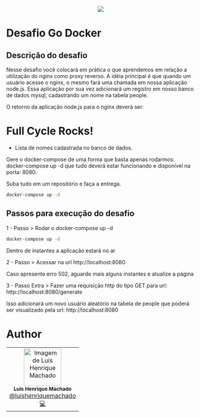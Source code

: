 <p align="center">
  <a href="https://fullcycle.com.br/" target="blank"><img src="https://fullcycle.com.br/wp-content/themes/fullcycle/assets/images/fullcycle-logo.svg"/></a>
</p>

# Desafio Go Docker

## Descrição do desafio

Nesse desafio você colocará em prática o que aprendemos em relação a utilização do nginx como proxy reverso. A idéia principal é que quando um usuário acesse o nginx, o mesmo fará uma chamada em nossa aplicação node.js. Essa aplicação por sua vez adicionará um registro em nosso banco de dados mysql, cadastrando um nome na tabela people.

O retorno da aplicação node.js para o nginx deverá ser:

<h1>Full Cycle Rocks!</h1>

- Lista de nomes cadastrada no banco de dados.

Gere o docker-compose de uma forma que basta apenas rodarmos: docker-compose up -d que tudo deverá estar funcionando e disponível na porta: 8080.

Suba tudo em um repositório e faça a entrega.

```bash
docker-compose up -d
```

## Passos para execução do desafio

1 - Passo > Rodar o docker-compose up -d

```bash
docker-compose up -d
```

Dentro de instantes a aplicação estará no ar

2 - Passo > Acessar na url http://localhost:8080

Caso apresente erro 502, aguarde mais alguns instantes e atualize a página

3 - Passo Extra > Fazer uma requisição http do tipo GET para url: http://localhost:8080/generate

Isso adicionará um novo usuário aleatório na tabela de people que poderá ser visualizado pela url: http://localhost:8080

# Author

<table>
   <tr>
      <td align="center">
         <a href="http://github.com/lhfam97/">
            <img src="https://github.com/lhfam97.png" width="100px;" alt="Imagem de Luís Henrique Machado"/>
            <br />
            <sub>
               <b>Luís Henrique Machado</b>
            </sub>
          </a>
          <br />
          <a href="https://www.linkedin.com/in/luís-henrique-machado-98037a127/" title="Linkedin">@luishenriquemachado</a>
          <br />
          <a href="https://github.com/lhfam97/desafio-fullcycle-nginx-node/commits?author=lhfam97" title="Code">💻</a>
      </td>
   </tr>
</table>
